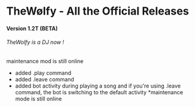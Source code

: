 # TheWølfy - All the Official Releases
#### Version 1.2T (BETA)
###### TheWolfy is a DJ now !

maintenance mod is still online
  - added .play command
  - added .leave command
  - added bot activity during playing a song and if you're using .leave command, the bot is switching to the default activity
  *maintenance mode is still online

